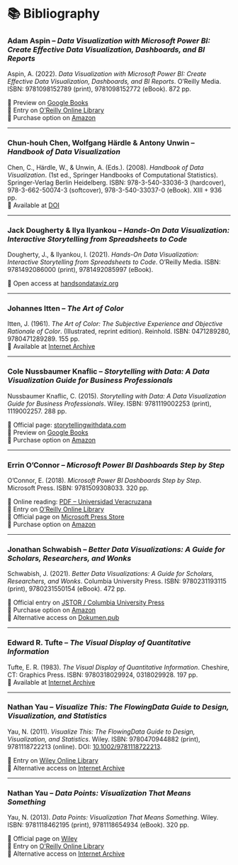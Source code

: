 # 📚 Bibliography

### Adam Aspin – *Data Visualization with Microsoft Power BI: Create Effective Data Visualization, Dashboards, and BI Reports*  
Aspin, A. (2022). *Data Visualization with Microsoft Power BI: Create Effective Data Visualization, Dashboards, and BI Reports*. O’Reilly Media. ISBN: 9781098152789 (print), 9781098152772 (eBook). 872 pp.  

🔗 Preview on [Google Books](https://www.google.com.co/books/edition/Data_Visualization_with_Microsoft_Power/WUYgEQAAQBAJ?hl=es-419&gbpv=0)  
🔗 Entry on [O’Reilly Online Library](https://www.oreilly.com/library/view/data-visualization-with/9781098152772/)  
🔗 Purchase option on [Amazon](https://www.amazon.com/Data-Visualization-Microsoft-Power-Dashboards/dp/1098152786)  

---

### Chun-houh Chen, Wolfgang Härdle & Antony Unwin – *Handbook of Data Visualization*  
Chen, C., Härdle, W., & Unwin, A. (Eds.). (2008). *Handbook of Data Visualization*. (1st ed., Springer Handbooks of Computational Statistics). Springer-Verlag Berlin Heidelberg. ISBN: 978-3-540-33036-3 (hardcover), 978-3-662-50074-3 (softcover), 978-3-540-33037-0 (eBook). XIII + 936 pp.  
🔗 Available at [DOI](https://doi.org/10.1007/978-3-540-33037-0)  

---

### Jack Dougherty & Ilya Ilyankou – *Hands-On Data Visualization: Interactive Storytelling from Spreadsheets to Code*  
Dougherty, J., & Ilyankou, I. (2021). *Hands-On Data Visualization: Interactive Storytelling from Spreadsheets to Code*. O’Reilly Media. ISBN: 9781492086000 (print), 9781492085997 (eBook).  

🔗 Open access at [handsondataviz.org](https://handsondataviz.org/)  

---

### Johannes Itten – *The Art of Color*  
Itten, J. (1961). *The Art of Color: The Subjective Experience and Objective Rationale of Color*. (Illustrated, reprint edition). Reinhold. ISBN: 0471289280, 9780471289289. 155 pp.  
🔗 Available at [Internet Archive](https://archive.org/details/johannes-ittens-the-art-of-color/)  

---

### Cole Nussbaumer Knaflic – *Storytelling with Data: A Data Visualization Guide for Business Professionals*  
Nussbaumer Knaflic, C. (2015). *Storytelling with Data: A Data Visualization Guide for Business Professionals*. Wiley. ISBN: 9781119002253 (print), 1119002257. 288 pp.  

🔗 Official page: [storytellingwithdata.com](https://www.storytellingwithdata.com/)  
🔗 Preview on [Google Books](https://www.google.com.co/books/edition/Storytelling_with_Data/rRSRCgAAQBAJ?hl=es-419&gbpv=0)  
🔗 Purchase option on [Amazon](https://www.amazon.com/gp/product/1119002257?ie=UTF8&creativeASIN=1119002257&linkCode=xm2&tag=storytellingwithdata-20)  

---

### Errin O’Connor – *Microsoft Power BI Dashboards Step by Step*  
O’Connor, E. (2018). *Microsoft Power BI Dashboards Step by Step*. Microsoft Press. ISBN: 9781509308033. 320 pp.  

🔗 Online reading: [PDF – Universidad Veracruzana](https://lumen.uv.mx/resources/files/documents/2019/8/8/2571/cedc3aa4-276d-4e06-8f50-ea4fa23b3d37.pdf)  
🔗 Entry on [O’Reilly Online Library](https://www.oreilly.com/library/view/microsoft-power-bi/9780134893976/)  
🔗 Official page on [Microsoft Press Store](https://www.microsoftpressstore.com/store/microsoft-power-bi-dashboards-step-by-step-9781509308033)  
🔗 Purchase option on [Amazon](https://www.amazon.com/Microsoft-Power-BI-Dashboards-Step/dp/1509308032)  

---

### Jonathan Schwabish – *Better Data Visualizations: A Guide for Scholars, Researchers, and Wonks*  
Schwabish, J. (2021). *Better Data Visualizations: A Guide for Scholars, Researchers, and Wonks*. Columbia University Press. ISBN: 9780231193115 (print), 9780231550154 (eBook). 472 pp.  

🔗 Official entry on [JSTOR / Columbia University Press](https://www.jstor.org/stable/10.7312/schw19310)  
🔗 Purchase option on [Amazon](https://www.amazon.com/Better-Data-Visualizations-Scholars-Researchers/dp/0231193114)  
🔗 Alternative access on [Dokumen.pub](https://dokumen.pub/better-data-visualizations-a-guide-for-scholars-researchers-and-wonks-9780231550154-z-5401031.html)  

---

### Edward R. Tufte – *The Visual Display of Quantitative Information*  
Tufte, E. R. (1983). *The Visual Display of Quantitative Information*. Cheshire, CT: Graphics Press. ISBN: 9780318029924, 0318029928. 197 pp.  
🔗 Available at [Internet Archive](https://archive.org/details/visualdisplayofq0000unse_h5a5/page/n5/mode/2up)  

---

### Nathan Yau – *Visualize This: The FlowingData Guide to Design, Visualization, and Statistics*  
Yau, N. (2011). *Visualize This: The FlowingData Guide to Design, Visualization, and Statistics*. Wiley. ISBN: 9780470944882 (print), 9781118722213 (online). DOI: [10.1002/9781118722213](https://doi.org/10.1002/9781118722213).  

🔗 Entry on [Wiley Online Library](https://onlinelibrary.wiley.com/doi/book/10.1002/9781118722213)  
🔗 Alternative access on [Internet Archive](https://archive.org/details/visualizethisflo0000yaun)  

---

### Nathan Yau – *Data Points: Visualization That Means Something*  
Yau, N. (2013). *Data Points: Visualization That Means Something*. Wiley. ISBN: 9781118462195 (print), 9781118654934 (eBook). 320 pp.  

🔗 Official page on [Wiley](https://www.wiley.com/en-us/Data+Points%3A+Visualization+That+Means+Something-p-9781118462195)  
🔗 Entry on [O’Reilly Online Library](https://www.oreilly.com/library/view/data-points-visualization/9781118654934/)  
🔗 Alternative access on [Internet Archive](https://archive.org/details/datapointsvisual0000yaun)  
